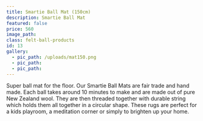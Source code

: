 ```yaml
---
title: Smartie Ball Mat (150cm)
description: Smartie Ball Mat
featured: false
price: 560
image_path:
class: felt-ball-products
id: 13
gallery:
  - pic_path: /uploads/mat150.png
  - pic_path:
  - pic_path:
---
```



Super ball mat for the floor. Our Smartie Ball Mats are fair trade and hand made. Each ball takes around 10 minutes to make and are made out of pure New Zealand wool. They are then threaded together with durable string which holds them all together in a circular shape. These rugs are perfect for a kids playroom, a meditation corner or simply to brighten up your home.
